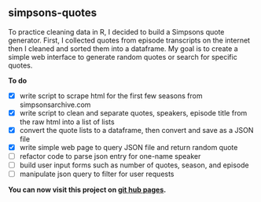 simpsons-quotes
---------------
To practice cleaning data in R, I decided to build a Simpsons quote generator. First, I collected quotes from episode transcripts on the internet then I cleaned and sorted them into a dataframe. My goal is to create a simple web interface to generate random quotes or search for specific quotes.

**To do**
* [x] write script to scrape html for the first few seasons from simpsonsarchive.com
* [x] write script to clean and separate quotes, speakers, episode title from the raw html into a list of lists
* [x] convert the quote lists to a dataframe, then convert and save as a JSON file
* [x] write simple web page to query JSON file and return random quote
* [ ] refactor code to parse json entry for one-name speaker
* [ ] build user input forms such as number of quotes, season, and episode
* [ ] manipulate json query to filter for user requests

**You can now visit this project on [git hub pages](http://erabug.github.io/simpsons-quotes).**